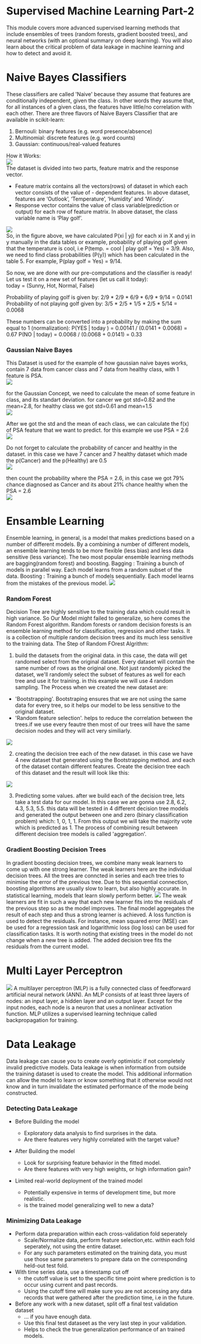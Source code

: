 # Supervised Machine Learning Part-2
This module covers more advanced supervised learning methods that include ensembles of trees (random forests, gradient boosted trees), and neural networks (with an optional summary on deep learning). You will also learn about the critical problem of data leakage in machine learning and how to detect and avoid it.

# Naive Bayes Classifiers
These classifiers are called 'Naive' because they assume that features are conditionally independent, given the class. In other words they assume that, for all instances of a given class, the features have little/no correlation with each other. There are three flavors of Naive Bayers Classifier that are available in scikit-learn:
1. Bernouli: binary features (e.g. word presence/absence)
2. Multinomial: discrete features (e.g. word counts)
3. Gaussian: continuous/real-valued features

How it Works:<br>
<img src='https://2.bp.blogspot.com/-sD_VfJzi8YY/WtTygMEGRCI/AAAAAAAABwA/mnnX-Q14j3kRoFzbygUrhgDS_DQwSemZQCLcBGAs/s640/Decision%2BTree%2BExercise.jpg'><br>
The dataset is divided into two parts, feature matrix and the response vector.
- Feature matrix contains all the vectors(rows) of dataset in which each vector consists of the value of - dependent features. In above dataset, features are ‘Outlook’, ‘Temperature’, ‘Humidity’ and ‘Windy’.
- Response vector contains the value of class variable(prediction or output) for each row of feature matrix. In above dataset, the class variable name is ‘Play golf’.<br>

<img src='https://media.geeksforgeeks.org/wp-content/uploads/naive-bayes-classification.png'><br>
So, in the figure above, we have calculated P(xi | yj) for each xi in X and yj in y manually in the data tables or example, probability of playing golf given that the temperature is cool, i.e P(temp. = cool | play golf = Yes) = 3/9. Also, we need to find class probabilities (P(y)) which has been calculated in the table 5. For example, P(play golf = Yes) = 9/14.

So now, we are done with our pre-computations and the classifier is ready! Let us test it on a new set of features (let us call it today):<br>
today = (Sunny, Hot, Normal, False)

Probability of playing golf is given by:
2/9 * 2/9 * 6/9 * 6/9 * 9/14 = 0.0141<br>
Probability of not playing golf given by:
3/5 * 2/5 * 1/5 * 2/5 * 5/14 = 0.0068<br>

These numbers can be converted into a probability by making the sum equal to 1 (normalization):
P(YES | today ) = 0.00141 / (0.0141 + 0.0068) = 0.67
P(NO | today) = 0.0068 / (0.0068 + 0.0141) = 0.33

### Gaussian Naive Bayes
This Dataset is used for the example of how gaussian naive bayes works, contain 7 data from cancer class
and 7 data from healthy class, with 1 feature is PSA.<br>
<img src='https://github.com/Barbarpotato/Applied-Data-Science-with-Python-Specialization/blob/main/Applied-Machine-Learning-in-Python/Supervised-Machine-Learning-Part-2/images/data-gaussian.png'><br>

for the Gaussian Concept, we need to calculate the mean of some feature in class, and its standart deviation.
for cancer we got std=0.82 and the mean=2.8, for healthy class we got std=0.61 and mean=1.5<br>
<img src='https://github.com/Barbarpotato/Applied-Data-Science-with-Python-Specialization/blob/main/Applied-Machine-Learning-in-Python/Supervised-Machine-Learning-Part-2/images/mean-std-gaussian.png'><br>

After we got the std and the mean of each class, we can calculate the f(x) of PSA feature that we want to predict. for this example we use PSA = 2.6<br>
<img src='https://github.com/Barbarpotato/Applied-Data-Science-with-Python-Specialization/blob/main/Applied-Machine-Learning-in-Python/Supervised-Machine-Learning-Part-2/images/calculate-gaussian.png'><br>

Do not forget to calculate the probability of cancer and healthy in the dataset. in this case we have 7 cancer and 7 healthy dataset which made the p(Cancer) and the p(Healthy) are 0.5<br>
<img src='https://github.com/Barbarpotato/Applied-Data-Science-with-Python-Specialization/blob/main/Applied-Machine-Learning-in-Python/Supervised-Machine-Learning-Part-2/images/proba-gaussian.png'><br>

then count the probability where the PSA = 2.6, in this case we got 79% chance diagnosed as Cancer and its about 21% chance healthy when the PSA = 2.6<br>
<img src='https://github.com/Barbarpotato/Applied-Data-Science-with-Python-Specialization/blob/main/Applied-Machine-Learning-in-Python/Supervised-Machine-Learning-Part-2/images/proba2-gaussian.png'><br>

# Ensamble Learning 
Ensemble learning, in general, is a model that makes predictions based on a number of different models. By a combining a number of different models, an ensemble learning tends to be more flexible (less bias) and less data sensitive (less variance). The two most popular ensemble learning methods are bagging(random forest) and boosting. Bagging : Training a bunch of models in parallel way. Each model learns from a random subset of the data. Boosting : Training a bunch of models sequentially. Each model learns from the mistakes of the previous model.
<img src="https://www.machinelearningplus.com/wp-content/uploads/2020/11/output_12_0-1.png">

### Random Forest
Decision Tree are highly sensitive to the training data which could result in high variance. So Our Model might failed to generalize, so here comes the Random Forest algorithm. Random forests or random decision forests is an ensemble learning method for classification, regression and other tasks. It is a collection of multiple random decision trees and its much less sensitive to the training data. The Step of Random FOrest Algrithm:
1. build the datasets from the original data.
in this case, the data will get randomed select from the original dataset. Every dataset will contain the same number of rows as the original one. Not just randomly picked the dataset, we'll randomly select the subset of features as well for each tree and use it for training. in this example we will use 4 random sampling. The Process when we created the new dataset are:
- 'Bootstrapping'. Bootstraping ensures that we are not using the same data for every tree, so it helps our model to be less sensitive to the original dataset.
- 'Random feature selection'. helps to reduce the correlation between the trees.if we use every feautre then most of our trees will have the same decision nodes and they will act very similiarly.
<img src='https://github.com/Barbarpotato/Applied-Data-Science-with-Python-Specialization/blob/main/Applied-Machine-Learning-in-Python/Supervised-Machine-Learning-Part-2/images/randomforest-data-split.png'>

2. creating the decision tree each of the new dataset.
in this case we have 4 new dataset that generated using the Bootstrapping method. and each of the dataset contain different features. Create the decision tree each of this dataset and the result will look like this:<br>
<img src='https://github.com/Barbarpotato/Applied-Data-Science-with-Python-Specialization/blob/main/Applied-Machine-Learning-in-Python/Supervised-Machine-Learning-Part-2/images/dec-tree-randomforest.png'>

3. Predicting some values.
after we build each of the decision tree, lets take a test data for our model. In this case we are gonna use 2.8, 6.2, 4.3, 5.3, 5.5. this data will be tested in 4 different decision tree models and generated the output between one and zero (binary classification problem) which: 1, 0, 1, 1. From this output we will take the majority vote which is predicted as 1. The process of combining result between different decision tree models is called 'aggregation'.

### Gradient Boosting Decision Trees
In gradient boosting decision trees, we combine many weak learners to come up with one strong learner. The weak learners here are the individual decision trees. All the trees are conncted in series and each tree tries to minimise the error of the previous tree. Due to this sequential connection, boosting algorithms are usually slow to learn, but also highly accurate. In statistical learning, models that learn slowly perform better.
<img src="https://www.machinelearningplus.com/wp-content/uploads/2020/11/output_20_0.png">
The weak learners are fit in such a way that each new learner fits into the residuals of the previous step so as the model improves. The final model aggregates the result of each step and thus a strong learner is achieved. A loss function is used to detect the residuals. For instance, mean squared error (MSE) can be used for a regression task and logarithmic loss (log loss) can be used for classification tasks. It is worth noting that existing trees in the model do not change when a new tree is added. The added decision tree fits the residuals from the current model.

# Multi Layer Perceptron
<img src="https://github.com/Barbarpotato/Applied-Data-Science-with-Python-Specialization/blob/main/Applied-Machine-Learning-in-Python/Supervised-Machine-Learning-Part-2/images/Multi-layer-perceptron.png">
A multilayer perceptron (MLP) is a fully connected class of feedforward artificial neural network (ANN). An MLP consists of at least three layers of nodes: an input layer, a hidden layer and an output layer. Except for the input nodes, each node is a neuron that uses a nonlinear activation function. MLP utilizes a supervised learning technique called backpropagation for training.

# Data Leakage
Data leakage can cause you to create overly optimistic if not completely invalid predictive models. Data leakage is when information from outside the training dataset is used to create the model. This additional information can allow the model to learn or know something that it otherwise would not know and in turn invalidate the estimated performance of the mode being constructed.
### Detecting Data Leakage
* Before Building the model
    - Exploratory data analysis to find surprises in the data.
    - Are there features very highly correlated with the target value?

* After Building the model
    - Look for surprising feature behavior in the fitted model.
    - Are there features with very high weights, or high information gain?

* Limited real-world deployment of the trained model
    - Potentially expensive in terms of development time, but more realistic.
    - is the trained model generalizing well to new a data?

### Minimizing Data Leakage
* Perform data preparation within each cross-validation fold seperately
    - Scale/Normalize data, perform feature selection,etc. within each fold seperately, not using the entire dataset.
    - For any such parameters estimated on the training data, you must use those same parameters to prepare data on the corresponding held-out test fold.
* With time series data, use a timestamp cut off
    - the cutoff value is set to the specific time point where prediction is to occur using current and past records.
    - Using the cutoff time will make sure you are not accessing any data records that were gathered after the prediction time, i.e in the future.
* Before any work with a new dataset, split off a final test validation dataset
    - ... if you have enough data.
    - Use this final test dataseet as the very last step in your validation.
    - Helps to check the true generalization performance of an trained models. 
